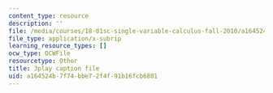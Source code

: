 ```yaml
---
content_type: resource
description: ''
file: /media/courses/18-01sc-single-variable-calculus-fall-2010/a164524b7f74bbe72f4f91b16fcb6801_9v25gg2qJYE.srt
file_type: application/x-subrip
learning_resource_types: []
ocw_type: OCWFile
resourcetype: Other
title: 3play caption file
uid: a164524b-7f74-bbe7-2f4f-91b16fcb6801
---
```

